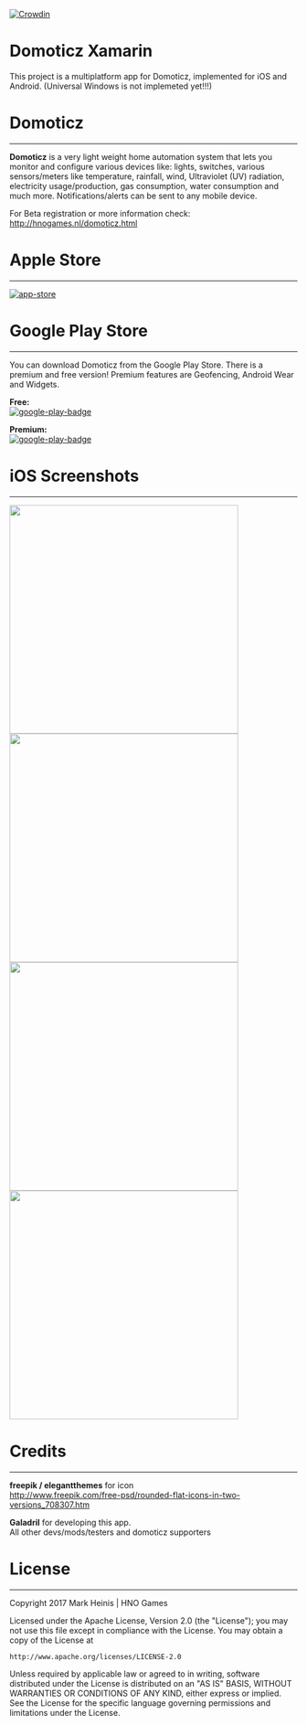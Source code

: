 [![Crowdin](https://d322cqt584bo4o.cloudfront.net/domoticz-for-android/localized.svg)](https://crowdin.com/project/domoticz-for-android)


# Domoticz Xamarin
This project is a multiplatform app for Domoticz, implemented for iOS and Android. (Universal Windows is not implemeted yet!!!)


# Domoticz
-----
**Domoticz** is a very light weight home automation system that lets you monitor and configure various devices like: lights, switches, various sensors/meters like temperature, rainfall, wind, Ultraviolet (UV) radiation, electricity usage/production, gas consumption, water consumption and much more. Notifications/alerts can be sent to any mobile device.

For Beta registration or more information check:  
http://hnogames.nl/domoticz.html


# Apple Store
-----
[![app-store](https://user-images.githubusercontent.com/14561640/78928798-8b15b380-7aa1-11ea-8677-7d1aaabb48c5.png)](https://www.domoticz.com/forum/viewtopic.php?f=36&t=17025)


# Google Play Store
-----
You can download Domoticz from the Google Play Store. There is a premium and free version! Premium features are Geofencing, Android Wear and Widgets.  

**Free:**  
[![google-play-badge](https://cloud.githubusercontent.com/assets/14561640/22199304/96017fa6-e15a-11e6-99bd-6fd3412eac8e.png)](https://play.google.com/store/apps/details?id=nl.hnogames.domoticz)

**Premium:**  
[![google-play-badge](https://cloud.githubusercontent.com/assets/14561640/22199304/96017fa6-e15a-11e6-99bd-6fd3412eac8e.png)](https://play.google.com/store/apps/details?id=nl.hnogames.domoticz.premium)


# iOS Screenshots
-----
<img src="https://user-images.githubusercontent.com/14561640/29310108-ca32305c-81ac-11e7-916d-973a1fb0e4fa.jpg" width="400">  
<img src="https://user-images.githubusercontent.com/14561640/29310106-ca32251c-81ac-11e7-8477-f3524ab81b2a.jpg" width="400">  
<img src="https://user-images.githubusercontent.com/14561640/29310105-ca309e22-81ac-11e7-924a-171d65912367.jpg" width="400  
<img src="https://user-images.githubusercontent.com/14561640/29310109-ca33f8ba-81ac-11e7-81bc-b55716aaa1b4.jpg" width="400">  
<img src="https://user-images.githubusercontent.com/14561640/29310107-ca324394-81ac-11e7-9b7f-092a44681602.jpg" width="400">  


# Credits
-----
**freepik / elegantthemes** for icon  
http://www.freepik.com/free-psd/rounded-flat-icons-in-two-versions_708307.htm

**Galadril** for developing this app.  
All other devs/mods/testers and domoticz supporters


# License
-----
Copyright 2017 Mark Heinis | HNO Games

Licensed under the Apache License, Version 2.0 (the "License");
you may not use this file except in compliance with the License.
You may obtain a copy of the License at

    http://www.apache.org/licenses/LICENSE-2.0

Unless required by applicable law or agreed to in writing, software
distributed under the License is distributed on an "AS IS" BASIS,
WITHOUT WARRANTIES OR CONDITIONS OF ANY KIND, either express or implied.
See the License for the specific language governing permissions and
limitations under the License.
